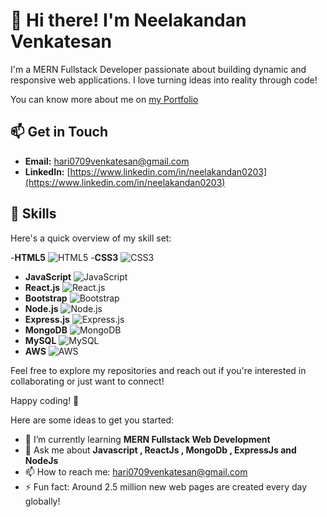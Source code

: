# 👋 Hi there! I'm Neelakandan Venkatesan

I'm a MERN Fullstack Developer passionate about building dynamic and responsive web applications.  I love turning ideas into reality through code!

You can know more about me on [my Portfolio](https://neelakandanv.netlify.app)

## 📫 Get in Touch

- **Email:** [hari0709venkatesan@gmail.com](mailto:hari0709venkatesan@gmail.com)
- **LinkedIn:** [https://www.linkedin.com/in/neelakandan0203](https://www.linkedin.com/in/neelakandan0203)


## 🔧 Skills

Here's a quick overview of my skill set:

-**HTML5** ![HTML5](https://img.shields.io/badge/HTML5-E34F26?style=flat&logo=html5&logoColor=white)
-**CSS3** ![CSS3](https://img.shields.io/badge/CSS3-1572B6?style=flat&logo=css3&logoColor=white)
- **JavaScript** ![JavaScript](https://img.shields.io/badge/JavaScript-F7DF1E?style=flat&logo=javascript&logoColor=black)
- **React.js** ![React.js](https://img.shields.io/badge/React.js-61DAFB?style=flat&logo=react&logoColor=black)
- **Bootstrap** ![Bootstrap](https://img.shields.io/badge/Bootstrap-563D7C?style=flat&logo=bootstrap&logoColor=white)
- **Node.js** ![Node.js](https://img.shields.io/badge/Node.js-339933?style=flat&logo=nodedotjs&logoColor=white)
- **Express.js** ![Express.js](https://img.shields.io/badge/Express.js-404D59?style=flat&logo=express&logoColor=white)
- **MongoDB** ![MongoDB](https://img.shields.io/badge/MongoDB-47A248?style=flat&logo=mongodb&logoColor=white)
- **MySQL** ![MySQL](https://img.shields.io/badge/MySQL-005CDB?style=flat&logo=mysql&logoColor=white)
- **AWS** ![AWS](https://img.shields.io/badge/Amazon%20AWS-232F3E?style=flat&logo=amazonaws&logoColor=white)


Feel free to explore my repositories and reach out if you're interested in collaborating or just want to connect!

Happy coding! 🚀


Here are some ideas to get you started:

- 🌱 I’m currently learning  **MERN Fullstack Web Development**
- 💬 Ask me about **Javascript , ReactJs , MongoDb , ExpressJs and NodeJs**
- 📫 How to reach me: hari0709venkatesan@gmail.com
- ⚡ Fun fact: Around 2.5 million new web pages are created every day globally!

